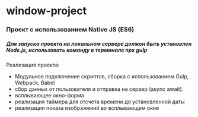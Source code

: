 # window-project

 ### Проект с использованием Native JS (ES6)
 
##### Для запуска проекта на локальном сервере должен быть установлен Node.js, использовать команду в терминале npx gulp

 Реализация проекта:

* Модульное подключение скриптов, сборка с использованием Gulp, Webpack, Babel
* сбор данных от пользователя и отправка на сервер (async await). 
* всплывающее окно-форма
* реализация таймера для отсчета времени до установленной даты
* реализация показа изображений во всплывающем окне
